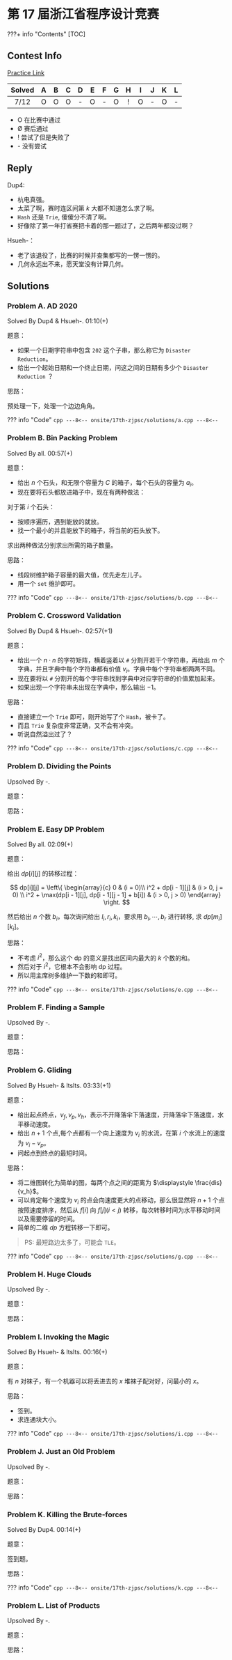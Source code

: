 # 第 17 届浙江省程序设计竞赛

???+ info "Contents"
    [TOC]

## Contest Info

[Practice Link]()

| Solved |   A   |   B   |   C   |   D   |   E   |   F   |   G   |   H   |   I   |   J   |   K   |   L   |
| :----: | :---: | :---: | :---: | :---: | :---: | :---: | :---: | :---: | :---: | :---: | :---: | :---: |
|  7/12  |   O   |   O   |   O   |   -   |   O   |   -   |   O   |   !   |   O   |   -   |   O   |   -   |

- O    在比赛中通过
- Ø    赛后通过
- !    尝试了但是失败了
- \-   没有尝试

## Reply

Dup4:

- 杭电真强。
- 太菜了啊，赛时连区间第 $k$ 大都不知道怎么求了啊。
- `Hash` 还是 `Trie`, 傻傻分不清了啊。
- 好像除了第一年打省赛把卡着的那一题过了，之后两年都没过啊？

Hsueh-：

- 老了该退役了，比赛的时候并查集都写的一愣一愣的。
- 几何永远出不来，愿天堂没有计算几何。

## Solutions

### Problem A. AD 2020

Solved By Dup4 & Hsueh-. 01:10(+)

题意：

- 如果一个日期字符串中包含 `202` 这个子串，那么称它为 `Disaster Reduction`。
- 给出一个起始日期和一个终止日期，问这之间的日期有多少个 `Disaster Reduction` ？

思路：

预处理一下，处理一个边边角角。

??? info "Code"
    ```cpp
    ---8<--
    onsite/17th-zjpsc/solutions/a.cpp
    ---8<--
    ```

### Problem B. Bin Packing Problem

Solved By all. 00:57(+)

题意：

- 给出 $n$ 个石头，和无限个容量为 $C$ 的箱子，每个石头的容量为 $a_i$。
- 现在要将石头都放进箱子中，现在有两种做法：

对于第 $i$ 个石头：

- 按顺序遍历，遇到能放的就放。
- 找一个最小的并且能放下的箱子，将当前的石头放下。

求出两种做法分别求出所需的箱子数量。

思路：

- 线段树维护箱子容量的最大值，优先走左儿子。
- 用一个 `set` 维护即可。

??? info "Code"
    ```cpp
    ---8<--
    onsite/17th-zjpsc/solutions/b.cpp
    ---8<--
    ```

### Problem C. Crossword Validation

Solved By Dup4 & Hsueh-. 02:57(+1)

题意：

- 给出一个 $n \cdot n$ 的字符矩阵，横着竖着以 `#` 分割开若干个字符串，再给出 $m$ 个字典，并且字典中每个字符串都有价值 $v_i$。字典中每个字符串都两两不同。
- 现在要将以 `#` 分割开的每个字符串找到字典中对应字符串的价值累加起来。
- 如果出现一个字符串未出现在字典中，那么输出 $-1$。

思路：

- 直接建立一个 `Trie` 即可，刚开始写了个 `Hash`，被卡了。
- 而且 `Trie` 复杂度非常正确，又不会有冲突。
- 听说自然溢出过了？

??? info "Code"
    ```cpp
    ---8<--
    onsite/17th-zjpsc/solutions/c.cpp
    ---8<--
    ```

### Problem D. Dividing the Points

Upsolved By -.

题意：

思路：

### Problem E. Easy DP Problem

Solved By all. 02:09(+)

题意：

给出 $dp[i][j]$ 的转移过程：

$$
dp[i][j] =
\left\{
\begin{array}{c}
0 & (i = 0)\\
i^2 + dp[i - 1][j] & (i > 0, j = 0) \\
i^2 + \max(dp[i - 1][j], dp[i - 1][j - 1] + b[i]) & (i > 0, j > 0)
\end{array}
\right.
$$

然后给出 $n$ 个数 $b_i$，每次询问给出 $l_i, r_i, k_i$，要求用 $b_l, \cdots, b_r$ 进行转移, 求 $dp[m_i][k_i]$。

思路：

- 不考虑 $i^2$，那么这个 dp 的意义是找出区间内最大的 $k$ 个数的和。
- 然后对于 $i^2$，它根本不会影响 dp 过程。
- 所以用主席树多维护一下数的和即可。

??? info "Code"
    ```cpp
    ---8<--
    onsite/17th-zjpsc/solutions/e.cpp
    ---8<--
    ```

### Problem F. Finding a Sample

Upsolved By -.

题意：

思路：

### Problem G. Gliding

Solved By Hsueh- & ltslts. 03:33(+1)

题意：

- 给出起点终点，$v_f, v_p, v_h$，表示不开降落伞下落速度，开降落伞下落速度，水平移动速度。
- 给出 $n+1$ 个点,每个点都有一个向上速度为 $v_i$ 的水流，在第 $i$ 个水流上的速度为 $v_i - v_p$。
- 问起点到终点的最短时间。

思路：

- 将二维图转化为简单的图，每两个点之间的距离为 $\displaystyle \frac{dis}{v_h}$。
- 可以肯定每个速度为 $v_i$ 的点会向速度更大的点移动，那么很显然将 $n+1$ 个点按照速度排序，然后从 $f[i]$ 向 $f[j](i \lt j)$ 转移，每次转移时间为水平移动时间以及需要停留的时间。
- 简单的二维 $dp$ 方程转移一下即可。

> PS: 最短路边太多了，可能会 `TLE`。

??? info "Code"
    ```cpp
    ---8<--
    onsite/17th-zjpsc/solutions/g.cpp
    ---8<--
    ```

### Problem H. Huge Clouds

Upsolved By -.

题意：

思路：

### Problem I. Invoking the Magic

Solved By Hsueh- & ltslts. 00:16(+)

题意：

有 $n$ 对袜子，有一个机器可以将丢进去的 $x$ 堆袜子配对好，问最小的 $x$。

思路：

- 签到。
- 求连通块大小。

??? info "Code"
    ```cpp
    ---8<--
    onsite/17th-zjpsc/solutions/i.cpp
    ---8<--
    ```

### Problem J. Just an Old Problem

Upsolved By -.

题意：

思路：

### Problem K. Killing the Brute-forces

Solved By Dup4. 00:14(+)

题意：

签到题。

思路：

??? info "Code"
    ```cpp
    ---8<--
    onsite/17th-zjpsc/solutions/k.cpp
    ---8<--
    ```

### Problem L. List of Products

Upsolved By -.

题意：

思路：
